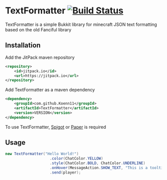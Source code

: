 # TextFormatter [![Build Status](https://dev.azure.com/s1115867/s1115867/_apis/build/status/Koenn11.TextFormatter?branchName=master)](https://dev.azure.com/s1115867/s1115867/_build/latest?definitionId=1&branchName=master)

TextFormatter is a simple Bukkit library for minecraft JSON text formatting based on the old Fanciful library

## Installation

Add the JitPack maven repository

```xml
<repository>
    <id>jitpack.io</id>
    <url>https://jitpack.io</url>
</repository>
```

Add TextFormatter as a maven dependency

```xml
<dependency>
    <groupId>com.github.Koenn11</groupId>
    <artifactId>TextFormatter</artifactId>
    <version>VERSION</version>
</dependency>
```

To use TextFormatter, [Spigot](https://www.spigotmc.org/wiki/spigot-maven/) or [Paper](https://github.com/PaperMC/Paper#how-to-plugin-developers) is required

## Usage

```java
new TextFormatter("Hello World!")
                    .color(ChatColor.YELLOW)
                    .style(ChatColor.BOLD, ChatColor.UNDERLINE)
                    .onHover(MessageAction.SHOW_TEXT, "This is a tooltip!")
                    .send(player);
```
